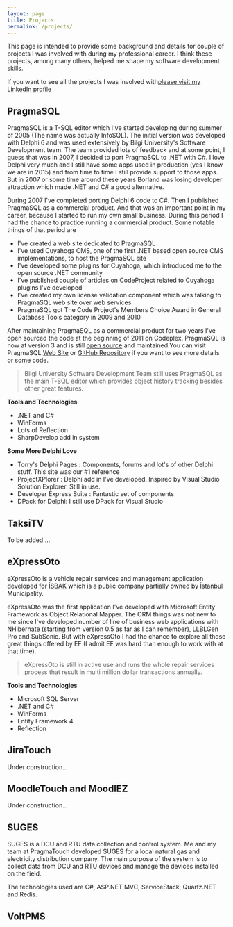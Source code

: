 ```yaml
---
layout: page
title: Projects
permalink: /projects/
---
```


This page is intended to provide some background and details for couple of projects I was involved with during my professional career. I think these projects, among many others, helped me shape my software development skills. 

If you want to see all the projects I was involved with[please visit my LinkedIn profile](http://linkedin.com/in/aliozgur)

## PragmaSQL
PragmaSQL is a T-SQL editor which I've started developing during summer of 2005 (The name was actually InfoSQL). The initial version was developed with Delphi 6 and was used extensively by Bilgi University's Software Development team. The team provided lots of feedback and at some point, I guess that was in 2007, I decided to port PragmaSQL to .NET with C#. I love Delphi very much and I still have some apps used in production (yes I know we are in 2015) and from time to time I still provide support to those apps. But in 2007 or some time around these years Borland was losing developer attraction which made .NET and C# a good alternative.

During 2007 I've completed porting Delphi 6 code to  C#. Then I published PragmaSQL as a commercial product. And that was an important point in my career, because I started to run my own small business. During this period I had the chance to practice running a commercial product. Some notable things of that period are

* I've created a web site dedicated to PragmaSQL
* I've used Cuyahoga CMS, one of the first .NET based open source CMS implementations, to host the PragmaSQL site
* I've developed some plugins for Cuyahoga, which introduced me to the open source .NET community
* I've published couple of articles on CodeProject related to Cuyahoga plugins I've developed
* I've created my own license validation component which was talking to PragmaSQL web site over web services 
* PragmaSQL got The Code Project's Members Choice Award in General Database Tools category in 2009 and 2010

After maintaining PragmaSQL as a commercial product for two years I've open sourced the code at the beginning of 2011 on Codeplex. PragmaSQL is now at version 3 and is still [open source](https://github.com/aliozgur/pragmasql) and maintained.You can visit PragmaSQL [Web Site](http://www.pragmasql.com/pragmasql/default.aspx) or  [GitHub Repository](https://github.com/aliozgur/pragmasql) if you want to see more details or some code.

> Bilgi University Software Development Team still uses PragmaSQL as the main T-SQL editor which provides object history tracking besides other great features. 


**Tools and Technologies**

* .NET and C#
* WinForms
* Lots of Reflection
* SharpDevelop add in system
 

**Some More Delphi Love**

* Torry's Delphi Pages : Components, forums and lot's of other Delphi stuff. This site was our #1 reference 
* ProjectXPlorer : Delphi add in I've developed. Inspired by Visual Studio Solution Explorer. Still in use.
* Developer Express Suite : Fantastic set of components
* DPack for Delphi: I still use DPack for Visual Studio

## TaksiTV
To be added ...

## eXpressOto 
eXpressOto is a vehicle repair services and management application developed for [İSBAK](http://www.isbak.com.tr/en) which is a public company partially owned by İstanbul Municipality. 

eXpressOto was the first application I've developed with Microsoft Entity Framework as Object Relational Mapper. The ORM things was not new to me since I've developed number of line of business web applications with NHibernate (starting from version 0.5 as far as I can remember), LLBLGen Pro and SubSonic. But with eXpressOto I had the chance to explore all those great things offered by EF (I admit EF was hard than enough to work with at that time).

> eXpressOto is still in active use and runs the whole repair services process that result in multi million dollar transactions annually.

**Tools and Technologies**

* Microsoft SQL Server
* .NET and C#
* WinForms
* Entity Framework 4
* Reflection## JiraTouch
Under construction...

## MoodleTouch and MoodlEZ
Under construction...

## SUGES
SUGES is a DCU and RTU data collection and control system. Me and my team at PragmaTouch  developed SUGES for a local natural gas and electricity distribution company. The main purpose of the system is to collect data from DCU and RTU devices and manage the devices installed on the field. 

The technologies used are C#, ASP.NET MVC, ServiceStack, Quartz.NET and Redis.

## VoltPMS

